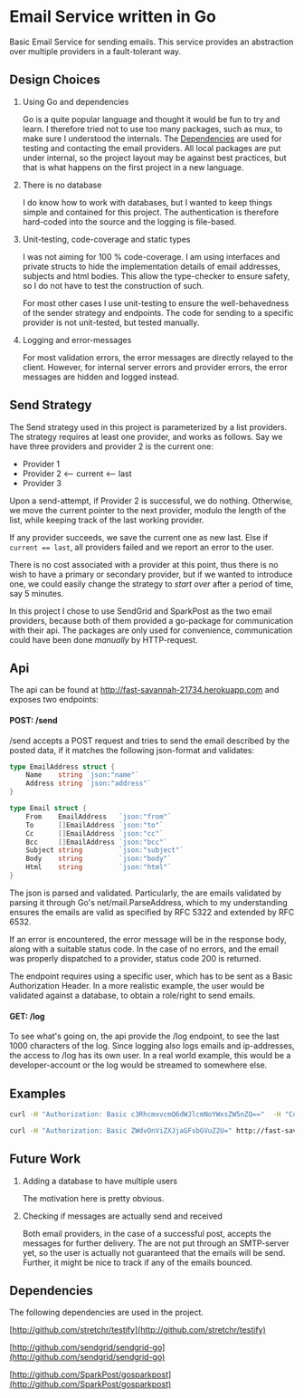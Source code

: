 # Email Service written in Go

Basic Email Service for sending emails. This service provides an abstraction
over multiple providers in a fault-tolerant way.

## Design Choices

1. Using Go and dependencies 

   Go is a quite popular language and thought it would be fun to try and learn.
   I therefore tried not to use too many packages, such as mux, to make sure I
   understood the internals. The [Dependencies](#dependencies) are used for
   testing and contacting the email providers. All local packages are put under
   internal, so the project layout may be against best practices, but that is
   what happens on the first project in a new language.
 
2. There is no database

   I do know how to work with databases, but I wanted to keep things simple and
   contained for this project. The authentication is therefore hard-coded into
   the source and the logging is file-based.
   
3. Unit-testing, code-coverage and static types

   I was not aiming for 100 % code-coverage. I am using interfaces and private
   structs to hide the implementation details of email addresses, subjects and
   html bodies. This allow the type-checker to ensure safety, so I do not
   have to test the construction of such.
   
   For most other cases I use unit-testing to ensure the well-behavedness of the
   sender strategy and endpoints. The code for sending to a specific provider is
   not unit-tested, but tested manually.
      
4. Logging and error-messages

   For most validation errors, the error messages are directly relayed to the
   client. However, for internal server errors and provider errors, the error
   messages are hidden and logged instead.

## Send Strategy

The Send strategy used in this project is parameterized by a list providers. The
strategy requires at least one provider, and works as follows. Say we have three
providers and provider 2 is the current one:

* Provider 1
* Provider 2 <-- current <-- last
* Provider 3

Upon a send-attempt, if Provider 2 is successful, we do nothing. Otherwise, we
move the current pointer to the next provider, modulo the length of the list,
while keeping track of the last working provider.

If any provider succeeds, we save the current one as new last. Else if `current
== last`, all providers failed and we report an error to the user.

There is no cost associated with a provider at this point, thus there is no wish
to have a primary or secondary provider, but if we wanted to introduce one, we
could easily change the strategy to _start over_ after a period of time, say 5
minutes.

In this project I chose to use SendGrid and SparkPost as the two email
providers, because both of them provided a go-package for communication with
their api. The packages are only used for convenience, communication could have
been done _manually_ by HTTP-request.

## Api

The api can be found at http://fast-savannah-21734.herokuapp.com and
exposes two endpoints:

#### POST: /send 

/send accepts a POST request and tries to send the email described by the posted
data, if it matches the following json-format and validates:

```go
type EmailAddress struct {
	Name    string `json:"name"`
	Address string `json:"address"`
}

type Email struct {
	From    EmailAddress   `json:"from"`
	To      []EmailAddress `json:"to"`
	Cc      []EmailAddress `json:"cc"`
	Bcc     []EmailAddress `json:"bcc"`
	Subject string         `json:"subject"`
	Body    string         `json:"body"`
	Html    string         `json:"html"`
}
```

The json is parsed and validated. Particularly, the are emails validated by
parsing it through Go's net/mail.ParseAddress, which to my understanding ensures
the emails are valid as specified by RFC 5322 and extended by RFC 6532.

If an error is encountered, the error message will be in the response body,
along with a suitable status code. In the case of no errors, and the email was
properly dispatched to a provider, status code 200 is returned.

The endpoint requires using a specific user, which has to be sent as a Basic
Authorization Header. In a more realistic example, the user would be validated
against a database, to obtain a role/right to send emails.

#### GET: /log

To see what's going on, the api provide the /log endpoint, to see the last 1000
characters of the log. Since logging also logs emails and ip-addresses, the
access to /log has its own user. In a real world example, this would be a
developer-account or the log would be streamed to somewhere else.


## Examples

```bash
curl -H "Authorization: Basic c3RhcmxvcmQ6dWJlcmNoYWxsZW5nZQ=="  -H "Content-Type: application/json" -d '{"from": { "name": "Anders Andersen", "address": "morten@example.com"},"to": [{"name": "Morten", "address": "morten@example.com"},{"name": "Info", "address": "info@example.com"}],"subject": "This is a test","body": "This is the plain text body","html": "This is the html <em>body</em>" }' http://fast-savannah-21734.herokuapp.com/send 
```

```bash
curl -H "Authorization: Basic ZWdvOnViZXJjaGFsbGVuZ2U=" http://fast-savannah-21734.herokuapp.com/log
```

## Future Work

1. Adding a database to have multiple users

   The motivation here is pretty obvious.

2. Checking if messages are actually send and received

   Both email providers, in the case of a successful post, accepts the messages
   for further delivery. The are not put through an SMTP-server yet, so the user
   is actually not guaranteed that the emails will be send. Further, it might be
   nice to track if any of the emails bounced.

## Dependencies

The following dependencies are used in the project.

[http://github.com/stretchr/testify](http://github.com/stretchr/testify)

[http://github.com/sendgrid/sendgrid-go](http://github.com/sendgrid/sendgrid-go)

[http://github.com/SparkPost/gosparkpost](http://github.com/SparkPost/gosparkpost)

